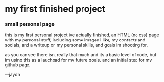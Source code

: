 # my first finished project
### small personal page
this is my first personal project ive actually finished, an HTML (no css) page with my personal stuff, including some images i like, my contacts and socials, and a writeup on my personal skills, and goals im shooting for,

as you can see there isnt really that much and its a basic level of code, but im using this as a lauchpad for my future goals, and an initial step for my github page.

--jaydn
